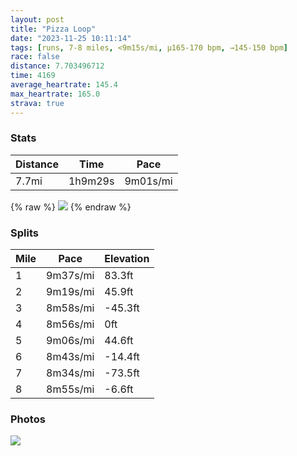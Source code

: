 ```yaml
---
layout: post
title: "Pizza Loop"
date: "2023-11-25 10:11:14"
tags: [runs, 7-8 miles, <9m15s/mi, μ165-170 bpm, →145-150 bpm]
race: false
distance: 7.703496712
time: 4169
average_heartrate: 145.4
max_heartrate: 165.0
strava: true
---
```


### Stats

| Distance | Time | Pace |
|----------|------|------|
|7.7mi|1h9m29s|9m01s/mi|

{% raw %}
<img src='https://maps.googleapis.com/maps/api/staticmap?maptype=roadmap&path=enc:wt~wFvvhbMEIGt@]^GZ?f@UN[v@Af@e@ZEXWj@g@~@UREd@U~@MB?LOPGb@m@f@Nx@GHU@k@jAI\AbBiAlBG`AKDU|@w@lAOh@Kp@Nt@hAh@j@n@\j@@\IXu@HOXIn@mAfC]bBQd@YVGn@e@jACr@LnB_@x@UNObBOJG`@V^@b@eAzBSV]lAY^C^Wx@Iz@KjBSd@Iz@@l@V`AZXpAp@pAIT[Py@FiALi@R]f@c@n@QvADxBs@d@EXF|@n@pAvBX~@`@nB`@hAr@d@x@Pd@Tj@p@f@bCBj@HVl@fBh@dAx@x@tAv@bFtBxAfBdAlC\f@tAf@dDGb@Ll@f@`@v@d@~BVd@B\XdAdAtBtAvA`ChA|@Nz@@bAKpDeAbBFfBfAzA~Az@nAfAjCh@d@r@Td@DnCOrA\z@v@tBrDbB|Bf@l@\TvAxA~@pA\bAfArB~@vA~B`A\?xBc@fBAtAAlAb@d@h@Xj@Lj@Dr@Lt@j@bAxA~@r@XXB~@t@nDfAh@T`At@lArAj@bBXZLBz@xAjAxAd@f@hCdBv@Bv@ItAy@j@o@nAmCn@iBf@gCDyAKeAg@y@s@i@o@?kA[sBeAg@[}@cAg@aAc@_@Mq@Gw@F{Bv@mBNaA@o@Ga@qAcCiAu@i@Iq@]w@mAcAsCq@iAiDqB{@Io@HWHw@l@k@NyAIk@[{BgCyAyDQOuCDeAc@e@]}AS{CoAwB}A_@}@sAeBaAq@k@UaAMiAy@EQWQaBcAYe@i@sBIm@M[KyAZwDIuASm@_AaAm@Y_@_@eAu@kDkBgAgAGOwAm@{AeAo@UMSsCkBq@}@aBo@gBUoAL[Ec@Yq@I{@FiA\q@r@c@VmAA_A]uBmA{@y@oC{CwAyB[So@KgBPwAAgDo@q@WeAgAuA_De@m@Y?e@ZSTEX?v@Jp@|@|BP|@Gl@_@l@[Pw@Fs@a@}@mAo@q@{@m@e@MKQmAk@_AK_@L[?]OAWRe@LuAj@mBNwATi@GWFq@l@_BnAwEZc@Ri@Nu@F_@c@YOc@DaAa@[P_@V}Aj@kBhBwIBk@Zs@Li@TQ`AyBRsAh@cA\uA~@aD|@eBV_ANkA&key=AIzaSyC1MId7bFpkLXNAaYhBSTb8jLyiSqzbDtM&size=800x800&markers=color:yellow|label:S|40.79452,-73.94172&markers=color:green|label:F|40.79457999999996,-73.94141000000008'>
{% endraw %}

### Splits

| Mile | Pace | Elevation |
|------|------|-----------|
|1|9m37s/mi|83.3ft|
|2|9m19s/mi|45.9ft|
|3|8m58s/mi|-45.3ft|
|4|8m56s/mi|0ft|
|5|9m06s/mi|44.6ft|
|6|8m43s/mi|-14.4ft|
|7|8m34s/mi|-73.5ft|
|8|8m55s/mi|-6.6ft|

### Photos
<img src='https://dgtzuqphqg23d.cloudfront.net/KHVfFNV03M2KRMgj3CNM7TZEKTaFtAme8my_p3FLI8A-624x768.jpg'>
